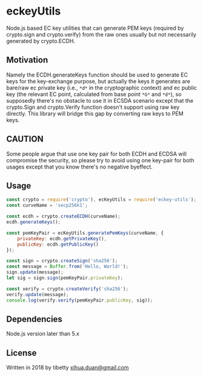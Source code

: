 # eckeyUtils

Node.js based EC key utilities that can generate PEM keys (required by crypto.sign and crypto.verify) from the raw ones usually but not necessarily generated by crypto.ECDH.

## Motivation

Namely the ECDH.generateKeys function should be used to generate EC keys for the key-exchange purpose, but actually the keys it generates are bare/raw ec private key (i.e., `*d*` in the cryptographic context) and ec public key (the relevant EC point, calculated from base point `*G*` and `*d*`), so supposedly there's no obstacle to use it in ECSDA scenario except that the crypto.Sign and crypto.Verify function doesn't support using raw key directly. This library will bridge this gap by converting raw keys to PEM keys.

## CAUTION
Some people argue that use one key pair for both ECDH and ECDSA will compromise the security, so please try to avoid using one key-pair for both usages except that you know there's no negative byeffect.

## Usage

```js
const crypto = require('crypto'), ecKeyUtils = require('eckey-utils');
const curveName = 'secp256k1';

const ecdh = crypto.createECDH(curveName);
ecdh.generateKeys();

const pemKeyPair = ecKeyUtils.generatePemKeys(curveName, {
	privateKey: ecdh.getPrivateKey(),
	publicKey: ecdh.getPublicKey()
});

const sign = crypto.createSign('sha256');
const message = Buffer.from('Hello, World!');
sign.update(message);
let sig = sign.sign(pemKeyPair.privateKey);

const verify = crypto.createVerify('sha256');
verify.update(message);
console.log(verify.verify(pemKeyPair.publicKey, sig));
```

## Dependencies
Node.js version later than 5.x

## License
Written in 2018 by tibetty <xihua.duan@gmail.com>
